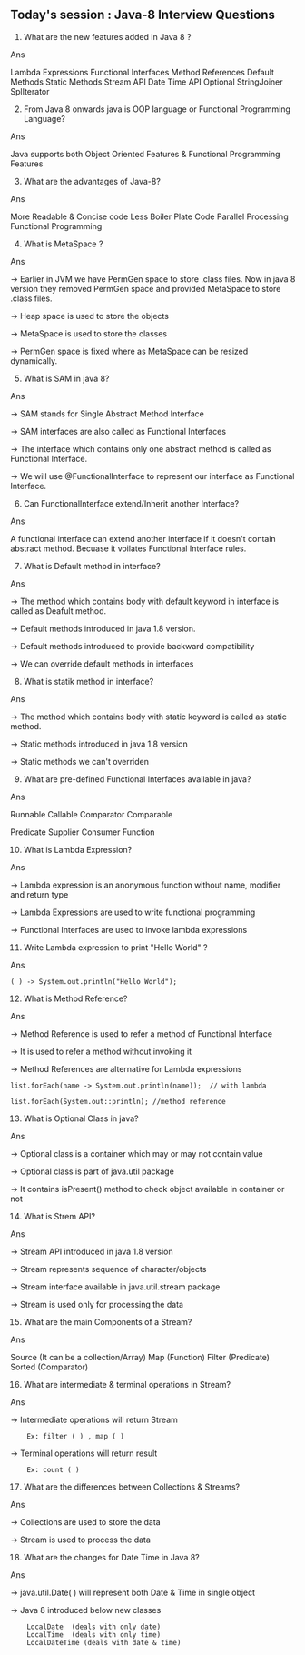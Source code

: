 Today's session : Java-8 Interview Questions
-------------------------------------------------------------------------------------------------------------

1) What are the new features added in Java 8 ?

Ans

Lambda Expressions
Functional Interfaces
Method References
Default Methods
Static Methods
Stream API
Date Time API
Optional
StringJoiner
SplIterator

2) From Java 8 onwards java is OOP language or Functional Programming Language?

Ans

Java supports both Object Oriented Features & Functional Programming Features

3) What are the advantages of Java-8?

Ans

More Readable & Concise code
Less Boiler Plate Code
Parallel Processing
Functional Programming


4) What is MetaSpace ?

Ans

-> Earlier in JVM we have PermGen space to store .class files. Now in java 8 version they removed PermGen space and provided MetaSpace to store .class files.

-> Heap space is used to store the objects

-> MetaSpace is used to store the classes

-> PermGen space is fixed where as MetaSpace can be resized dynamically.

5) What is SAM in java 8?

Ans

-> SAM stands for Single Abstract Method Interface

-> SAM interfaces are also called as Functional Interfaces

-> The interface which contains only one abstract method is called as Functional Interface.

-> We will use @FunctionalInterface to represent our interface as Functional Interface.

6) Can FunctionalInterface extend/Inherit another Interface?

Ans

A functional interface can extend another interface if it doesn't contain abstract method. Becuase it voilates Functional Interface rules.

7) What is Default method in interface?

Ans

-> The method which contains body with default keyword in interface is called as Deafult method.

-> Default methods introduced in java 1.8 version.

-> Default methods introduced to provide backward compatibility

-> We can override default methods in interfaces


8) What is statik method in interface?

Ans

-> The method which contains body with static keyword is called as static method.

-> Static methods introduced in java 1.8 version

-> Static methods we can't overriden

9) What are pre-defined Functional Interfaces available in java?

Ans

Runnable
Callable
Comparator
Comparable

Predicate
Supplier
Consumer
Function

10) What is Lambda Expression?

Ans

-> Lambda expression is an anonymous function without name, modifier and return type

-> Lambda Expressions are used to write functional programming

-> Functional Interfaces are used to invoke lambda expressions

11) Write Lambda expression to print "Hello World" ?

Ans

	( ) -> System.out.println("Hello World");



12) What is Method Reference?

Ans

-> Method Reference is used to refer a method of Functional Interface

-> It is used to refer a method without invoking it

-> Method References are alternative for Lambda expressions


	list.forEach(name -> System.out.println(name));  // with lambda

	list.forEach(System.out::println); //method reference

13) What is Optional Class in java?

Ans

-> Optional class is a container which may or may not contain value

-> Optional class is part of java.util package

-> It contains isPresent() method to check object available in container or not


14) What is Strem API?

Ans

-> Stream API introduced in java 1.8 version

-> Stream represents sequence of character/objects

-> Stream interface available in java.util.stream package

-> Stream is used only for processing the data

15) What are the main Components of a Stream?

Ans

Source (It can be a collection/Array)
Map (Function)
Filter (Predicate)
Sorted  (Comparator)

16) What are intermediate & terminal operations in Stream?

Ans

-> Intermediate operations will return Stream 

		Ex: filter ( ) , map ( ) 

-> Terminal operations will return result

		Ex: count ( )


17) What are the differences between Collections & Streams?

Ans

-> Collections are used to store the data

-> Stream is used to process the data

18) What are the changes for Date Time in Java 8?

Ans

-> java.util.Date( ) will represent both Date & Time in single object

-> Java 8 introduced below new classes

		LocalDate  (deals with only date)
		LocalTime  (deals with only time)
		LocalDateTime (deals with date & time)




























































































